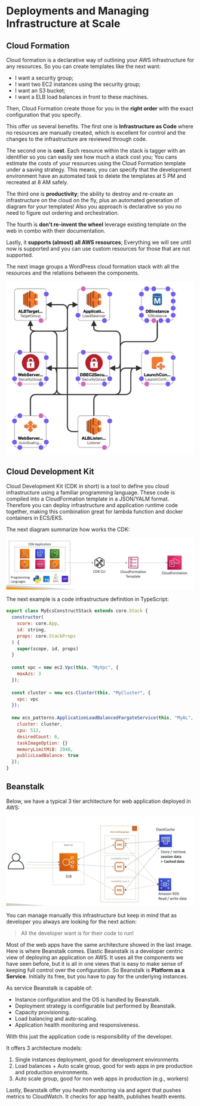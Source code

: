 Deployments and Managing Infrastructure at Scale
================================================

Cloud Formation
---------------

Cloud formation is a declarative way of outlining your AWS infrastructure for any resources. So you can create templates like the next want:

- I want a security group;
- I want two EC2 instances using the security group;
- I want an S3 bucket;
- I want a ELB load balances in front to these machines.

Then, Cloud Formation create those for you in the **right order** with the exact configuration that you specify.

This offer us several benefits. The first one is **Infrastructure as Code** where no resources are manually created, which is excellent for control and the changes to the infrastructure are reviewed through code.

The second one is **cost**. Each resource within the stack is tagger with an identifier so you can easily see how much a stack cost you; You cans estimate the costs of your resources using the Cloud Formation template under a saving strategy. This means, you can specify that the development environment have an automated task to delete the templates at 5 PM and recreated at 8 AM safely.

The third one is **productivity**; the ability to destroy and re-create an infrastructure on the cloud on the fly, plus an automated generation of diagram for your templates! Also you approach is declarative so you no need to figure out ordering and orchestration.

The fourth is **don't re-invent the wheel** leverage existing template on the web in combo with their documentation.

Lastly, it **supports (almost) all AWS resources**; Everything we will see until now is supported and you can use custom resources for those that are not supported.

The next image groups a WordPress cloud formation stack with all the resources and the relations between the components.

![Stack Designer](../assets/images/08A-stack-designer.png)

Cloud Development Kit
---------------------

Cloud Development Kit (CDK in short) is a tool to define you cloud infrastructure using a familiar programming language. These code is compiled into a CloudFormation template in a JSON/YALM format. Therefore you can deploy infrastructure and application runtime code together, making this combination great for lambda function and docker containers in ECS/EKS.

The next diagram summarize how works the CDK:

![CDK Application](../assets/images/08B-CDK-app.png)

The next example is a code infrastructure definition in TypeScript:

```js
export class MyEcsConstructStack extends core.Stack {
  constructor(
    score: core.App,
    id: string,
    props: core.StackProps
  ) {
    super(scope, id, props)
  }

  const vpc = new ec2.Vpc(this, "MyVpc", {
    maxAzs: 3
  });

  const cluster = new ecs.Cluster(this, "MyCluster", {
    vpc: vpc
  });

  new ecs_patterns.ApplicationLoadBalancedFargateService(this, "MyAL", {
    cluster: cluster,
    cpu: 512,
    desiredCount: 6,
    taskImageOption: {}
    memoryLimitMiB: 2048,
    publicLoadBalance: true
  });
}
```

Beanstalk
---------

Below, we have a typical 3 tier architecture for web application deployed in AWS:

![Typical architecture](../assets/images/08C-typical-webapp.png)

You can manage manually this infrastructure but keep in mind that as developer you always are looking for the next action:

> All the developer want is for their code to run!

Most of the web apps have the same architecture showed in the last image. Here is where Beanstalk comes. Elastic Beanstalk is a developer centric view of deploying an application on AWS. It uses all the components we have seen before, but it is all in one views that is easy to make sense of keeping full control over the configuration. So Beanstalk is **Platform as a Service**. Initially its free, but you have to pay for the underlying instances.

As service Beanstalk is capable of:

- Instance configuration and the OS is handled by Beanstalk.
- Deployment strategy is configurable but performed by Beanstalk.
- Capacity provisioning.
- Load balancing and auto-scaling.
- Application health monitoring and responsiveness.

With this just the application code is responsibility of the developer.

It offers 3 architecture models:

1. Single instances deployment, good for development environments
2. Load balances + Auto scale group, good for web apps in pre production and production environments.
3. Auto scale group, good for non web apps in production (e.g., workers)

Lastly, Beanstalk offer you health monitoring via and agent that pushes metrics to CloudWatch. It checks for app health, publishes health events.
